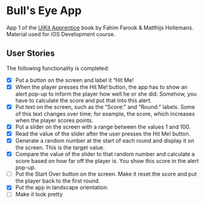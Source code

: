 # Bull's Eye App
App 1 of the [UIKit Apprentice](https://www.raywenderlich.com/books/uikit-apprentice) book by Fahim Farook & Matthijs Hollemans.
Material used for iOS Development course.

## User Stories

The following functionality is completed:

- [x] Put a button on the screen and label it “Hit Me!
- [x] When the player presses the Hit Me! button, the app has to show an alert pop-up to inform the player how well he or she did. Somehow, you have to calculate the score and put that into this alert.
- [x] Put text on the screen, such as the “Score:” and “Round:” labels. Some of this text changes over time; for example, the score, which increases when the player scores points.
- [x] Put a slider on the screen with a range between the values 1 and 100.
- [x] Read the value of the slider after the user presses the Hit Me! button.
- [x] Generate a random number at the start of each round and display it on the screen. This is the target value.
- [x] Compare the value of the slider to that random number and calculate a score based on how far off the player is. You show this score in the alert pop-up.
- [ ] Put the Start Over button on the screen. Make it reset the score and put the player back to the first round.
- [x] Put the app in landscape orientation.
- [ ] Make it look pretty
